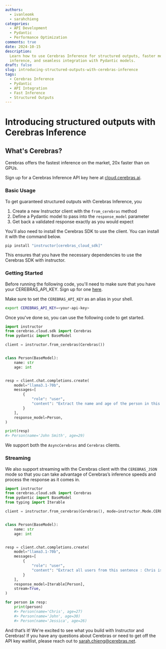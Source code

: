 ```yaml
---
authors:
  - ivanleomk
  - sarahchieng
categories:
  - API Development
  - Pydantic
  - Performance Optimization
comments: true
date: 2024-10-15
description:
  Learn how to use Cerebras Inference for structured outputs, faster model
  inference, and seamless integration with Pydantic models.
draft: false
slug: introducing-structured-outputs-with-cerebras-inference
tags:
  - Cerebras Inference
  - Pydantic
  - API Integration
  - Fast Inference
  - Structured Outputs
---
```


# Introducing structured outputs with Cerebras Inference

## What's Cerebras?

Cerebras offers the fastest inference on the market, 20x faster than on GPUs.

Sign up for a Cerebras Inference API key here at [cloud.cerebras.ai](http://cloud.cerebras.ai).

### Basic Usage

To get guaranteed structured outputs with Cerebras Inference, you

<!-- more -->

1. Create a new Instructor client with the `from_cerebras` method
2. Define a Pydantic model to pass into the `response_model` parameter
3. Get back a validated response exactly as you would expect

You'll also need to install the Cerebras SDK to use the client. You can install it with the command below.

<!-- more -->

```bash
pip install "instructor[cerebras_cloud_sdk]"
```

This ensures that you have the necessary dependencies to use the Cerebras SDK with instructor.

### Getting Started

Before running the following code, you'll need to make sure that you have your CEREBRAS_API_KEY. Sign up for one [here](https://cloud.cerebras.ai/).

Make sure to set the `CEREBRAS_API_KEY` as an alias in your shell.

```bash
export CEREBRAS_API_KEY=<your-api-key>
```

Once you've done so, you can use the following code to get started.

```python
import instructor
from cerebras.cloud.sdk import Cerebras
from pydantic import BaseModel

client = instructor.from_cerebras(Cerebras())


class Person(BaseModel):
    name: str
    age: int


resp = client.chat.completions.create(
    model="llama3.1-70b",
    messages=[
        {
            "role": "user",
            "content": "Extract the name and age of the person in this sentence: John Smith is 29 years old.",
        }
    ],
    response_model=Person,
)

print(resp)
#> Person(name='John Smith', age=29)
```

We support both the `AsyncCerebras` and `Cerebras` clients.

### Streaming

We also support streaming with the Cerebras client with the `CEREBRAS_JSON` mode so that you can take advantage of Cerebras’s inference speeds and process the response as it comes in.

```python
import instructor
from cerebras.cloud.sdk import Cerebras
from pydantic import BaseModel
from typing import Iterable

client = instructor.from_cerebras(Cerebras(), mode=instructor.Mode.CEREBRAS_JSON)


class Person(BaseModel):
    name: str
    age: int


resp = client.chat.completions.create(
    model="llama3.1-70b",
    messages=[
        {
            "role": "user",
            "content": "Extract all users from this sentence : Chris is 27 and lives in San Francisco, John is 30 and lives in New York while their college roommate Jessica is 26 and lives in London",
        }
    ],
    response_model=Iterable[Person],
    stream=True,
)

for person in resp:
    print(person)
    #> Person(name='Chris', age=27)
    #> Person(name='John', age=30)
    #> Person(name='Jessica', age=26)
```

And that’s it! We're excited to see what you build with Instructor and Cerebras! If you have any questions about Cerebras or need to get off the API key waitlist, please reach out to sarah.chieng@cerebras.net.
